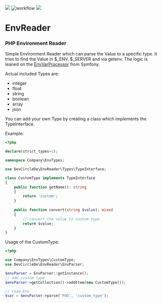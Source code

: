 <img src="https://img.shields.io/github/v/release/devcircle-de/EnvReader.svg" /> ![workflow](https://github.com/devcircle-de/EnvReader/actions/workflows/php.yml/badge.svg) <a href="https://play.phpsandbox.io/devcirclede/env-reader"><img src="https://img.shields.io/badge/Test%20package%20on-play.phpsandbox.io-blue.svg" /></a> 
# EnvReader

### PHP Environment Reader

Simple Environment Reader which can parse the Value to a specific type. It tries to find the Value in $_ENV, $_SERVER and via getenv. The logic is leaned on the [EnvVarProcessor](https://github.com/symfony/symfony/blob/6.2/src/Symfony/Component/DependencyInjection/EnvVarProcessor.php) from Symfony.

Actual included Types are:

- integer
- float
- string
- boolean
- array
- json

You can add your own Type by creating a class which implements the TypeInterface.

Example:
```php
<?php

declare(strict_types=1);

namespace Company\EnvTypes;

use DevCircleDe\EnvReader\Types\TypeInterface;

class CustomType implements TypeInterface
{
    public function getName(): string
    {
        return 'custom';
    }
    
    public function convert(string $value): mixed
    {
        // convert the value to custom type
        return $value;
    }
}
```

Usage of the CustomType:

```php
<?php

use Company\EnvTypes\CustomType;
use DevCircleDe\EnvReader\EnvParser;

$envParser = EnvParser::getInstance();
// add custom type
$envParser->getCollection()->addItem(new CustomType());

// read Env
$var = $envParser->parse('FOO', 'custom_type');

```
